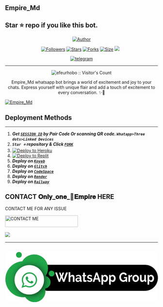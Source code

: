 ## Empire_Md
## Star ⭐ repo if you like this bot.
<p align="center">
<a href="https://github.com/efeurhobo"><img title="Author" src="https://i.imgur.com/2iHR6dE.jpeg?style=for-the-badge&logo=github"></a>


  <p align="center">
<a href="https://github.com/efeurhobo/followers"><img title="Followers" src="https://img.shields.io/github/followers/efeurhobo?color=blue&style=flat-square"></a>
<a href="https://github.com/efeurhobo/Empire_Md/stargazers/"><img title="Stars" src="https://img.shields.io/github/stars/efeurhobo/Empire_Md?color=blue&style=flat-square"></a>
<a href="https://github.com/efeurhobo/Empire_Md/network/members"><img title="Forks" src="https://img.shields.io/github/forks/efeurhobo/Empire_Md?color=blue&style=flat-square"></a>
<a href="https://github.com/efeurhobo/Empire_Md/"><img title="Size" src="https://img.shields.io/github/repo-size/efeurhobo/Empire_Md?style=flat-square&color=green"></a>
<a href="https://github.com/efeurhobo/Empire_Md/graphs/commit-activity"><img height="20" src="https://img.shields.io/badge/Maintained%3F-yes-green.svg"></a>&nbsp;&nbsp;
</p>
<p align='center'>
</p>
   
<p align="center">

  <a aria-label="Join our chats" href="https://t.me/only_one_empire_channel" target="_blank">
    <img alt="telegram" src="https://img.shields.io/badge/Join Group-25D366?style=for-the-badge&logo=telegram&logoColor=white" />
  </a>
 

---


 <p align="center"><img src="https://profile-counter.glitch.me/{Empire_Md}/count.svg" alt="efeurhobo :: Visitor's Count" old_src="https://profile-counter.glitch.me/{efeurhobo}/count.svg" /></p>


  <p align="center"> Empire_Md whatsapp bot brings a world of excitement and joy to your chats. Express yourself with unique flair and add a touch of excitement to every conversation. ✨🤖 </p
  
  <a href="https://github.com/efeurhobo/Empire_Md/fork"><img title="Empire_Md" src="https://img.shields.io/badge/FORK-Empire_Md-h?color=blue&style=for-the-badge&logo=stackshare"></a>


 

 
## Deployment Methods
---
1. ***Get [`SESSION ID`](https://suhail-md-vtsf.onrender.com/)  by Pair Code Or scanning QR code. `Whatapp>Three dots>Linked Devices`***
2.  ***`Star ⭐` repository & Click [`FORK`](https://github.com/efeurhobo/Empire_Md/fork)***
3. [![Deploy to Heroku](https://www.herokucdn.com/deploy/button.svg)](https://heroku.com/deploy?template=https://github.com/efeurhobo/Empire_Md)
4. [![Deploy to Replit](https://replit.com/badge.svg)](https://replit.com/github/efeurhobo/Empire_Md)
5.  ***Deploy on [`Koyeb`](https://suhail-web.vercel.app/deploy?platform=koyeb)***
6.  ***Deploy on [`Glitch`](https://suhail-web.vercel.app/deploy?platform=glitch)***
7.  ***Deploy on [`CodeSpace`](https://suhail-web.vercel.app/deploy?platform=codespace)***
8. ***Deploy on [`Render`](https://suhail-web.vercel.app/deploy?platform=render)***
9. ***Deploy on [`Railway`](https://suhail-web.vercel.app/deploy?platform=railway)***
##

## CONTACT 𝐎𝐧𝐥𝐲_𝐨𝐧𝐞_🥇𝐄𝐦𝐩𝐢𝐫𝐞 HERE
  CONTACT ME FOR ANY ISSUE

   <a href="https://onlyoneempire.vercel.app/"><img title="CONTACT ME" src="https://img.shields.io/badge/CONTACT ME-h?color=blue&style=for-the-badge&logo=luis" width="240" height="38.45"/></a></p>

<a><img src='https://i.imgur.com/LyHic3i.gif'/></a>

---
[![JOIN WHATSAPP CHANNEL](https://raw.githubusercontent.com/Neeraj-x0/Neeraj-x0/main/photos/suddidina-join-whatsapp.png)](https://whatsapp.com/channel/0029VajVvpQIyPtUbYt3Oz0k)
--------




